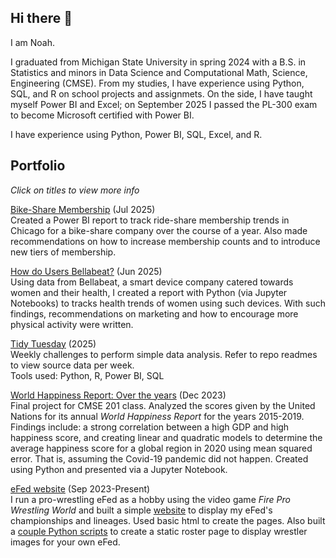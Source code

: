 ## Hi there 👋
I am Noah.

I graduated from Michigan State University in spring 2024 with a B.S. in Statistics and minors in Data Science and Computational Math, Science, Engineering (CMSE). From my studies, I have experience using Python, SQL, and R on school projects and assignmets. On the side, I have taught myself Power BI and Excel; on September 2025 I passed the PL-300 exam to become Microsoft certified with Power BI.

I have experience using Python, Power BI, SQL, Excel, and R.

## Portfolio
*Click on titles to view more info*

[Bike-Share Membership](https://github.com/leenoah390/coursera-case-studies/blob/main/Case%20Study%201%20City%20Bikes.md) (Jul 2025)\
Created a Power BI report to track ride-share membership trends in Chicago for a bike-share company over the course of a year. Also made recommendations on how to increase membership counts and to introduce new tiers of membership.

[How do Users Bellabeat?](https://github.com/leenoah390/coursera-case-studies/blob/main/Case%20Study%202%20Bellabeat.ipynb) (Jun 2025)\
Using data from Bellabeat, a smart device company catered towards women and their health, I created a report with Python (via Jupyter Notebooks) to tracks health trends of women using such devices. With such findings, recommendations on marketing and how to encourage more physical activity were written.

[Tidy Tuesday](https://github.com/leenoah390/tidytuesday_practice) (2025)\
Weekly challenges to perform simple data analysis. Refer to repo readmes to view source data per week.\
Tools used: Python, R, Power BI, SQL

[World Happiness Report: Over the years](https://github.com/leenoah390/World_Happiness_Report/blob/main/world_happiness_report_all.ipynb) (Dec 2023)\
Final project for CMSE 201 class. Analyzed the scores given by the United Nations for its annual *World Happiness Report* for the years 2015-2019. Findings include: a strong correlation between a high GDP and high happiness score, and creating linear and quadratic models to determine the average happiness score for a global region in 2020 using mean squared error. That is, assuming the Covid-19 pandemic did not happen. Created using Python and presented via a Jupyter Notebook.

[eFed website](https://github.com/leenoah390/leenoah390.github.io) (Sep 2023-Present)\
I run a pro-wrestling eFed as a hobby using the video game *Fire Pro Wrestling World* and built a simple [website](https://leenoah390.github.io/) to display my eFed's championships and lineages. Used basic html to create the pages. Also built a [couple Python scripts](https://github.com/leenoah390/fpww_roster_builder) to create a static roster page to display wrestler images for your own eFed.

<!--
**leenoah390/leenoah390** is a ✨ _special_ ✨ repository because its `README.md` (this file) appears on your GitHub profile.

Here are some ideas to get you started:

- 🔭 I’m currently working on ...
- 🌱 I’m currently learning ...
- 👯 I’m looking to collaborate on ...
- 🤔 I’m looking for help with ...
- 💬 Ask me about ...
- 📫 How to reach me: ...
- 😄 Pronouns: ...
- ⚡ Fun fact: ...
-->
